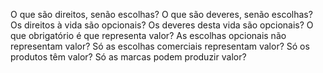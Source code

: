 O que são direitos, senão escolhas? 
O que são deveres, senão escolhas?
Os direitos à vida são opcionais? 
Os deveres desta vida são opcionais?
O que obrigatório é que representa valor?
As escolhas opcionais não representam valor?
Só as escolhas comerciais representam valor?
Só os produtos têm valor? 
Só as marcas podem produzir valor?